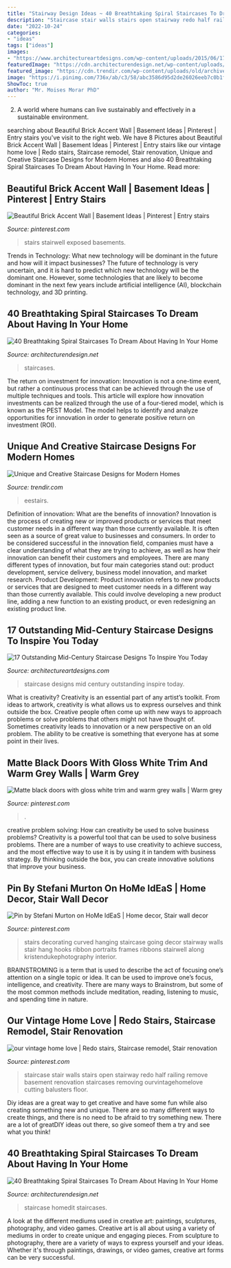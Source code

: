 ```yaml
---
title: "Stairway Design Ideas ~ 40 Breathtaking Spiral Staircases To Dream About Having In Your Home"
description: "Staircase stair walls stairs open stairway redo half railing remove basement renovation staircases removing ourvintagehomelove cutting balusters floor"
date: "2022-10-24"
categories:
- "ideas"
tags: ["ideas"]
images:
- "https://www.architectureartdesigns.com/wp-content/uploads/2015/06/17-Outstanding-Mid-Century-Staircase-Designs-To-Inspire-You-Today-4.jpg"
featuredImage: "https://cdn.architecturendesign.net/wp-content/uploads/2016/01/AD-Breathtaking-Spiral-Staircase-Designs-37.jpg"
featured_image: "https://cdn.trendir.com/wp-content/uploads/old/archives/assets_c/2015/04/unique-and-creative-staircase-designs-for-modern-homes-by-eeStairs-2-thumb-1600xauto-53264.jpg"
image: "https://i.pinimg.com/736x/ab/c3/58/abc3586d95d2de26026eeb7c0b1fadae--photo-hanging-hanging-art.jpg"
ShowToc: true
author: "Mr. Moises Morar PhD"
---
```



2. A world where humans can live sustainably and effectively in a sustainable environment. 

	

		
searching about Beautiful Brick Accent Wall | Basement Ideas | Pinterest | Entry stairs you've visit to the right web. We have 8 Pictures about Beautiful Brick Accent Wall | Basement Ideas | Pinterest | Entry stairs like our vintage home love | Redo stairs, Staircase remodel, Stair renovation, Unique and Creative Staircase Designs for Modern Homes and also 40 Breathtaking Spiral Staircases To Dream About Having In Your Home. Read more:
		
    
## Beautiful Brick Accent Wall | Basement Ideas | Pinterest | Entry Stairs

<img loading=lazy src="https://s-media-cache-ak0.pinimg.com/736x/08/dc/8f/08dc8f7e3af1b197330917b4facab8c5.jpg" onerror="this.onerror=null;this.src='https://tse2.mm.bing.net/th?id=OIP.kDV18oJluhB87-Lg1atEfgHaJ4&amp;pid=15.1';" alt="Beautiful Brick Accent Wall | Basement Ideas | Pinterest | Entry stairs">

_Source: pinterest.com_

>stairs stairwell exposed basements. 

	

Trends in Technology: What new technology will be dominant in the future and how will it impact businesses?
The future of technology is very uncertain, and it is hard to predict which new technology will be the dominant one. However, some technologies that are likely to become dominant in the next few years include artificial intelligence (AI), blockchain technology, and 3D printing.

    
## 40 Breathtaking Spiral Staircases To Dream About Having In Your Home

<img loading=lazy src="https://cdn.architecturendesign.net/wp-content/uploads/2016/01/AD-Breathtaking-Spiral-Staircase-Designs-37.jpg" onerror="this.onerror=null;this.src='https://tse3.mm.bing.net/th?id=OIP.s-fIb1FTvNAD0kQ4AnNEhQHaLH&amp;pid=15.1';" alt="40 Breathtaking Spiral Staircases To Dream About Having In Your Home">

_Source: architecturendesign.net_

>staircases. 

	

The return on investment for innovation:
Innovation is not a one-time event, but rather a continuous process that can be achieved through the use of multiple techniques and tools. This article will explore how innovation investments can be realized through the use of a four-tiered model, which is known as the PEST Model. The model helps to identify and analyze opportunities for innovation in order to generate positive return on investment (ROI).

    
## Unique And Creative Staircase Designs For Modern Homes

<img loading=lazy src="https://cdn.trendir.com/wp-content/uploads/old/archives/assets_c/2015/04/unique-and-creative-staircase-designs-for-modern-homes-by-eeStairs-2-thumb-1600xauto-53264.jpg" onerror="this.onerror=null;this.src='https://tse3.mm.bing.net/th?id=OIP.jX-5YrErY_yhjonXe2nWWQHaHa&amp;pid=15.1';" alt="Unique and Creative Staircase Designs for Modern Homes">

_Source: trendir.com_

>eestairs. 

	

Definition of innovation: What are the benefits of innovation?
Innovation is the process of creating new or improved products or services that meet customer needs in a different way than those currently available. It is often seen as a source of great value to businesses and consumers. In order to be considered successful in the innovation field, companies must have a clear understanding of what they are trying to achieve, as well as how their innovation can benefit their customers and employees. There are many different types of innovation, but four main categories stand out: product development, service delivery, business model innovation, and market research. Product Development: Product innovation refers to new products or services that are designed to meet customer needs in a different way than those currently available. This could involve developing a new product line, adding a new function to an existing product, or even redesigning an existing product line.

    
## 17 Outstanding Mid-Century Staircase Designs To Inspire You Today

<img loading=lazy src="https://www.architectureartdesigns.com/wp-content/uploads/2015/06/17-Outstanding-Mid-Century-Staircase-Designs-To-Inspire-You-Today-4.jpg" onerror="this.onerror=null;this.src='https://tse3.mm.bing.net/th?id=OIP.-QkWwYHW1FKq3L674-Ll0QHaJ4&amp;pid=15.1';" alt="17 Outstanding Mid-Century Staircase Designs To Inspire You Today">

_Source: architectureartdesigns.com_

>staircase designs mid century outstanding inspire today. 

	

What is creativity?
Creativity is an essential part of any artist’s toolkit. From ideas to artwork, creativity is what allows us to express ourselves and think outside the box. Creative people often come up with new ways to approach problems or solve problems that others might not have thought of. Sometimes creativity leads to innovation or a new perspective on an old problem. The ability to be creative is something that everyone has at some point in their lives.

    
## Matte Black Doors With Gloss White Trim And Warm Grey Walls | Warm Grey

<img loading=lazy src="https://i.pinimg.com/736x/c4/fe/f6/c4fef6d10082d67a62a191942e7ed0e6.jpg" onerror="this.onerror=null;this.src='https://tse2.mm.bing.net/th?id=OIP.ry6GPgrIHQ_b5VHLgiwIfQHaJ3&amp;pid=15.1';" alt="Matte black doors with gloss white trim and warm grey walls | Warm grey">

_Source: pinterest.com_

>. 

	

creative problem solving: How can creativity be used to solve business problems?
Creativity is a powerful tool that can be used to solve business problems. There are a number of ways to use creativity to achieve success, and the most effective way to use it is by using it in tandem with business strategy. By thinking outside the box, you can create innovative solutions that improve your business.

    
## Pin By Stefani Murton On HoMe IdEaS | Home Decor, Stair Wall Decor

<img loading=lazy src="https://i.pinimg.com/736x/ab/c3/58/abc3586d95d2de26026eeb7c0b1fadae--photo-hanging-hanging-art.jpg" onerror="this.onerror=null;this.src='https://tse3.mm.bing.net/th?id=OIP.C15bx97-TAMVUCkD6KX2TAHaLG&amp;pid=15.1';" alt="Pin by Stefani Murton on HoMe IdEaS | Home decor, Stair wall decor">

_Source: pinterest.com_

>stairs decorating curved hanging staircase going decor stairway walls stair hang hooks ribbon portraits frames ribbons stairwell along kristendukephotography interior. 

	

BRAINSTROMING is a term that is used to describe the act of focusing one’s attention on a single topic or idea. It can be used to improve one’s focus, intelligence, and creativity. There are many ways to Brainstrom, but some of the most common methods include meditation, reading, listening to music, and spending time in nature.

    
## Our Vintage Home Love | Redo Stairs, Staircase Remodel, Stair Renovation

<img loading=lazy src="https://i.pinimg.com/736x/8e/0d/ab/8e0dab1b05802021fe2ff4bca2b1f7b4--stair-redo-half-walls.jpg" onerror="this.onerror=null;this.src='https://tse1.mm.bing.net/th?id=OIP.dJ7VwQV8XcjMCVbh8T59lgHaLH&amp;pid=15.1';" alt="our vintage home love | Redo stairs, Staircase remodel, Stair renovation">

_Source: pinterest.com_

>staircase stair walls stairs open stairway redo half railing remove basement renovation staircases removing ourvintagehomelove cutting balusters floor. 

	

Diy ideas are a great way to get creative and have some fun while also creating something new and unique. There are so many different ways to create things, and there is no need to be afraid to try something new. There are a lot of greatDIY ideas out there, so give someof them a try and see what you think!

    
## 40 Breathtaking Spiral Staircases To Dream About Having In Your Home

<img loading=lazy src="https://cdn.architecturendesign.net/wp-content/uploads/2016/01/AD-Breathtaking-Spiral-Staircase-Designs-18.jpg" onerror="this.onerror=null;this.src='https://tse2.mm.bing.net/th?id=OIP.EVBh1W7Q845I8zU61Gc1LAHaJ9&amp;pid=15.1';" alt="40 Breathtaking Spiral Staircases To Dream About Having In Your Home">

_Source: architecturendesign.net_

>staircase homedit staircases. 

	

A look at the different mediums used in creative art: paintings, sculptures, photography, and video games.
Creative art is all about using a variety of mediums in order to create unique and engaging pieces. From sculpture to photography, there are a variety of ways to express yourself and your ideas. Whether it's through paintings, drawings, or video games, creative art forms can be very successful.

